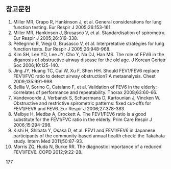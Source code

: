 ## 참고문헌

1.  Miller MR, Crapo R, Hankinson J, et al. General considerations for lung function testing. Eur Respir J 2005;26:153-161.
2.  Miller MR, Hankinson J, Brusasco V, et al. Standardisation of spirometry. Eur Respir J 2005;26:319-338.
3.  Pellegrino R, Viegi G, Brusasco V, et al. Interpretative strategies for lung function tests. Eur Respir J 2005;26:948-968.
4.  Kim SH, Lee YD, Lee JY, Cho Y, Na DJ, Han MS. The role of FEV6 in the diganosis of obstructive airway disease for the old age. J Korean Geriatr Soc 2006;10:125-140.
5.  Jing JY, Huang TC, Cui W, Xu F, Shen HH. Should FEV1/FEV6 replace FEV1/FVC ratio to detect airway obstruction? A metaanalysis. Chest 2009;135:991-998.
6.  Bellia V, Sorino C, Catalano F, et al. Validation of FEV6 in the elderly: correlates of performance and repeatability. Thorax 2008;63:60-66.
7.  Vandevoorde J, Verbanck S, Schuermans D, Kartounian J, Vincken W. Obstructive and restrictive spirometric patterns: fixed cut-offs for FEV1/FEV6 and FEV6. Eur Respir J 2006;27:378-383.
8.  Melbye H, Medbø A, Crockett A. The FEV1/FEV6 ratio is a good substitute for the FEV1/FVC ratio in the elderly. Prim Care Respir J 2006;15:294-298.
9.  Kishi H, Shibata Y, Osaka D, et al. FEV1 and FEV1/FEV6 in Japanese participants of the community-based annual health check: the Takahata study. Intern Med 2011;50:87-93.
10. Morris ZQ, Huda N, Burke RR. The diagnostic importance of a reduced FEV1/FEV6. COPD 2012;9:22-28.

<PAGE>177